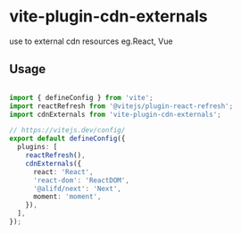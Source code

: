 # vite-plugin-cdn-externals

use to external cdn resources eg.React, Vue

## Usage

```typescript

import { defineConfig } from 'vite';
import reactRefresh from '@vitejs/plugin-react-refresh';
import cdnExternals from 'vite-plugin-cdn-externals';

// https://vitejs.dev/config/
export default defineConfig({
  plugins: [
    reactRefresh(),
    cdnExternals({
      react: 'React',
      'react-dom': 'ReactDOM',
      '@alifd/next': 'Next',
      moment: 'moment',
    }),
  ],
});
```

